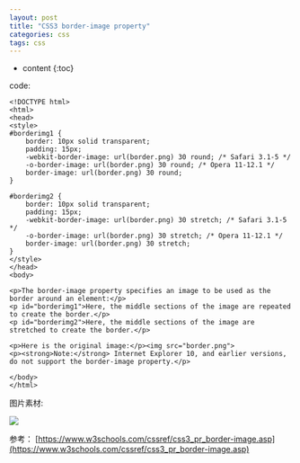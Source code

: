 ```yaml
---
layout: post
title: "CSS3 border-image property"
categories: css
tags: css
---
```


* content
{:toc}

code:

```
<!DOCTYPE html>
<html>
<head>
<style> 
#borderimg1 { 
    border: 10px solid transparent;
    padding: 15px;
    -webkit-border-image: url(border.png) 30 round; /* Safari 3.1-5 */
    -o-border-image: url(border.png) 30 round; /* Opera 11-12.1 */
    border-image: url(border.png) 30 round;
}

#borderimg2 { 
    border: 10px solid transparent;
    padding: 15px;
    -webkit-border-image: url(border.png) 30 stretch; /* Safari 3.1-5 */
    -o-border-image: url(border.png) 30 stretch; /* Opera 11-12.1 */
    border-image: url(border.png) 30 stretch;
}
</style>
</head>
<body>

<p>The border-image property specifies an image to be used as the border around an element:</p>
<p id="borderimg1">Here, the middle sections of the image are repeated to create the border.</p>
<p id="borderimg2">Here, the middle sections of the image are stretched to create the border.</p>

<p>Here is the original image:</p><img src="border.png">
<p><strong>Note:</strong> Internet Explorer 10, and earlier versions, do not support the border-image property.</p>

</body>
</html>

```

图片素材:

![](http://or9erg8ii.bkt.clouddn.com/css-border.png)


参考：
[https://www.w3schools.com/cssref/css3_pr_border-image.asp](https://www.w3schools.com/cssref/css3_pr_border-image.asp)
